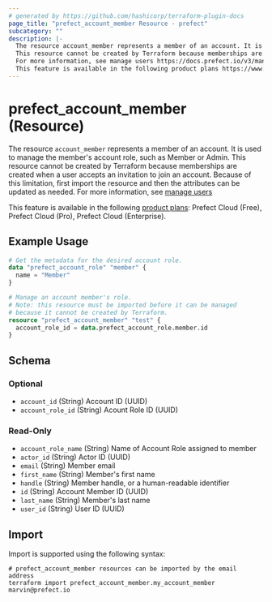 ```yaml
---
# generated by https://github.com/hashicorp/terraform-plugin-docs
page_title: "prefect_account_member Resource - prefect"
subcategory: ""
description: |-
  The resource account_member represents a member of an account. It is used to manage the member's account role, such as Member or Admin.
  This resource cannot be created by Terraform because memberships are created when a user accepts an invitation to join an account. Because of this limitation, first import the resource and then the attributes can be updated as needed.
  For more information, see manage users https://docs.prefect.io/v3/manage/cloud/manage-users
  This feature is available in the following product plans https://www.prefect.io/pricing: Prefect Cloud (Free), Prefect Cloud (Pro), Prefect Cloud (Enterprise).
---
```


# prefect_account_member (Resource)

The resource `account_member` represents a member of an account. It is used to manage the member's account role, such as Member or Admin.
This resource cannot be created by Terraform because memberships are created when a user accepts an invitation to join an account. Because of this limitation, first import the resource and then the attributes can be updated as needed.
For more information, see [manage users](https://docs.prefect.io/v3/manage/cloud/manage-users)

This feature is available in the following [product plans](https://www.prefect.io/pricing): Prefect Cloud (Free), Prefect Cloud (Pro), Prefect Cloud (Enterprise).

## Example Usage

```terraform
# Get the metadata for the desired account role.
data "prefect_account_role" "member" {
  name = "Member"
}

# Manage an account member's role.
# Note: this resource must be imported before it can be managed
# because it cannot be created by Terraform.
resource "prefect_account_member" "test" {
  account_role_id = data.prefect_account_role.member.id
}
```

<!-- schema generated by tfplugindocs -->
## Schema

### Optional

- `account_id` (String) Account ID (UUID)
- `account_role_id` (String) Acount Role ID (UUID)

### Read-Only

- `account_role_name` (String) Name of Account Role assigned to member
- `actor_id` (String) Actor ID (UUID)
- `email` (String) Member email
- `first_name` (String) Member's first name
- `handle` (String) Member handle, or a human-readable identifier
- `id` (String) Account Member ID (UUID)
- `last_name` (String) Member's last name
- `user_id` (String) User ID (UUID)

## Import

Import is supported using the following syntax:

```shell
# prefect_account_member resources can be imported by the email address
terraform import prefect_account_member.my_account_member marvin@prefect.io
```

